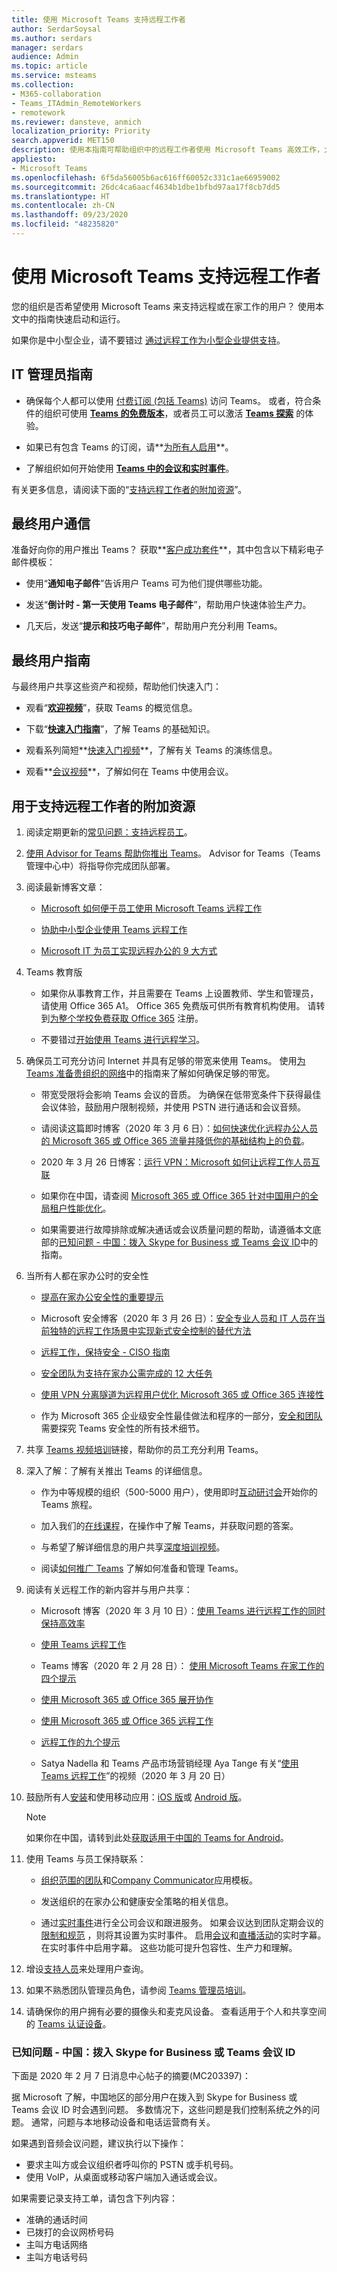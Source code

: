 ```yaml
---
title: 使用 Microsoft Teams 支持远程工作者
author: SerdarSoysal
ms.author: serdars
manager: serdars
audience: Admin
ms.topic: article
ms.service: msteams
ms.collection:
- M365-collaboration
- Teams_ITAdmin_RemoteWorkers
- remotework
ms.reviewer: dansteve, anmich
localization_priority: Priority
search.appverid: MET150
description: 使用本指南可帮助组织中的远程工作者使用 Microsoft Teams 高效工作，尤其是当他们在家办公（WFH）来应对新型冠状病毒肺炎的爆发。
appliesto:
- Microsoft Teams
ms.openlocfilehash: 6f5da56005b6ac616ff60052c331c1ae66959002
ms.sourcegitcommit: 26dc4ca6aacf4634b1dbe1bfbd97aa17f8cb7dd5
ms.translationtype: HT
ms.contentlocale: zh-CN
ms.lasthandoff: 09/23/2020
ms.locfileid: "48235820"
---
```

# <a name="support-remote-workers-using-microsoft-teams"></a>使用 Microsoft Teams 支持远程工作者

您的组织是否希望使用 Microsoft Teams 来支持远程或在家工作的用户？ 使用本文中的指南快速启动和运行。

如果你是中小型企业，请不要错过 [通过远程工作为小型企业提供支持](https://aka.ms/remote-business)。

## <a name="it-admin-guidance"></a>IT 管理员指南

- 确保每个人都可以使用 [付费订阅 (包括 Teams)](https://docs.microsoft.com/office365/servicedescriptions/teams-service-description) 访问 Teams。 或者，符合条件的组织可使用 **[Teams 的免费版本](https://support.office.com/article/Welcome-to-Microsoft-Teams-free-6d79a648-6913-4696-9237-ed13de64ae3c)**，或者员工可以激活 **[Teams 探索](teams-exploratory.md)** 的体验。

-  如果已有包含 Teams 的订阅，请**[为所有人启用](user-access.md)**。
    
- 了解组织如何开始使用 **[Teams 中的会议和实时事件](quick-start-meetings-live-events.md)**。 

有关更多信息，请阅读下面的“[支持远程工作者的附加资源](#additional-resources-for-supporting-remote-workers)”。


## <a name="end-user-communications"></a>最终用户通信

准备好向你的用户推出 Teams？ 获取**[客户成功套件](https://aka.ms/TeamsCustomerSuccess)**，其中包含以下精彩电子邮件模板：

- 使用“**通知电子邮件**”告诉用户 Teams 可为他们提供哪些功能。

- 发送“**倒计时 - 第一天使用 Teams 电子邮件**”，帮助用户快速体验生产力。

- 几天后，发送“**提示和技巧电子邮件**”，帮助用户充分利用 Teams。

## <a name="end-user-guidance"></a>最终用户指南

与最终用户共享这些资产和视频，帮助他们快速入门：

- 观看“**[欢迎视频](https://support.office.com/article/video-welcome-to-microsoft-teams-b98d533f-118e-4bae-bf44-3df2470c2b12?wt.mc_id=otc_microsoft_teams)**”，获取 Teams 的概览信息。

- 下载“**[快速入门指南](https://download.microsoft.com/download/D/9/F/D9FE8B9E-22F5-47BF-A1AB-09539C41FCD0/Teams%20QS.pdf)**”，了解 Teams 的基础知识。

- 观看系列简短**[快速入门视频](https://support.office.com/article/video-what-is-microsoft-teams-422bf3aa-9ae8-46f1-83a2-e65720e1a34d)**，了解有关 Teams 的演练信息。

- 观看**[会议视频](https://support.office.com/article/join-a-teams-meeting-078e9868-f1aa-4414-8bb9-ee88e9236ee4)**，了解如何在 Teams 中使用会议。


## <a name="additional-resources-for-supporting-remote-workers"></a>用于支持远程工作者的附加资源

1. 阅读定期更新的[常见问题：支持远程员工](FAQ-support-remote-workforce.md)。

2. [使用 Advisor for Teams 帮助你推出 Teams](use-advisor-teams-roll-out.md)。 Advisor for Teams（Teams 管理中心中）将指导你完成团队部署。

1. 阅读最新博客文章：
   
   - [Microsoft 如何便于员工使用 Microsoft Teams 远程工作](https://www.microsoft.com/itshowcase/blog/how-microsoft-enables-its-employees-to-work-remotely/)
   - [协助中小型企业使用 Teams 远程工作](https://www.microsoft.com/microsoft-365/blog/2020/03/17/helping-smb-customers-work-remotely-microsoft-teams/)

   - [Microsoft IT 为员工实现远程办公的 9 大方式](https://www.microsoft.com/microsoft-365/blog/2020/03/12/top-9-ways-microsoft-it-enabling-remote-work-employees/)


1. Teams 教育版 
   - 如果你从事教育工作，并且需要在 Teams 上设置教师、学生和管理员，请使用 Office 365 A1。 Office 365 免费版可供所有教育机构使用。 请转到[为整个学校免费获取 Office 365](https://www.microsoft.com/microsoft-365/academic/compare-office-365-education-plans) 注册。

   - 不要错过[开始使用 Teams 进行远程学习](remote-learning-edu.md)。

1. 确保员工可充分访问 Internet 并具有足够的带宽来使用 Teams。 使用[为 Teams 准备贵组织的网络](prepare-network.md)中的指南来了解如何确保足够的带宽。

   - 带宽受限将会影响 Teams 会议的音质。 为确保在低带宽条件下获得最佳会议体验，鼓励用户限制视频，并使用 PSTN 进行通话和会议音频。 

   - 请阅读这篇即时博客（2020 年 3 月 6 日）：[如何快速优化远程办公人员的 Microsoft 365 或 Office 365 流量并降低你的基础结构上的负载](https://techcommunity.microsoft.com/t5/office-365-blog/how-to-quickly-optimize-office-365-traffic-for-remote-staff-amp/ba-p/1214571)。

   - 2020 年 3 月 26 日博客：[运行 VPN：Microsoft 如何让远程工作人员互联](https://www.microsoft.com/itshowcase/blog/running-on-vpn-how-microsoft-is-keeping-its-remote-workforce-connected/)
   
   - 如果你在中国，请查阅 [Microsoft 365 或 Office 365 针对中国用户的全局租户性能优化](https://docs.microsoft.com/Office365/Enterprise/office-365-networking-china)。

   - 如果需要进行故障排除或解决通话或会议质量问题的帮助，请遵循本文底部的[已知问题 - 中国：拨入 Skype for Business 或 Teams 会议 ID](#known-issue---china-dialing-into-skype-for-business-or-teams-conference-ids)中的指南。

1. 当所有人都在家办公时的安全性

   - [提高在家办公安全性的重要提示](https://support.office.com/article/top-tips-for-working-more-securely-from-home-c3e6c940-43a6-43a3-b780-b8784776c2a8)

   - Microsoft 安全博客（2020 年 3 月 26 日）：[安全专业人员和 IT 人员在当前独特的远程工作场景中实现新式安全控制的替代方法](https://www.microsoft.com/security/blog/2020/03/26/alternative-security-professionals-it-achieve-modern-security-controls-todays-unique-remote-work-scenarios/)

   - [远程工作，保持安全 - CISO 指南](https://www.microsoft.com/security/blog/?p=90736)

   - [安全团队为支持在家办公需完成的 12 大任务](https://docs.microsoft.com/microsoft-365/security/top-security-tasks-for-remote-work)
   
   - [使用 VPN 分离隧道为远程用户优化 Microsoft 365 或 Office 365 连接性](https://docs.microsoft.com/Office365/Enterprise/office-365-vpn-split-tunnel)

   - 作为 Microsoft 365 企业级安全性最佳做法和程序的一部分，[安全和团队](teams-security-guide.md)需要探究 Teams 安全性的所有技术细节。


2.  共享 [Teams 视频培训](https://support.office.com/article/microsoft-teams-video-training-4f108e54-240b-4351-8084-b1089f0d21d7)链接，帮助你的员工充分利用 Teams。

3. 深入了解：了解有关推出 Teams 的详细信息。

   - 作为中等规模的组织（500-5000 用户），使用即时[互动研讨会](teams-in-30-workshops.md)开始你的 Teams 旅程。

   - 加入我们的[在线课程](instructor-led-training-teams-landing-page.yml)，在操作中了解 Teams，并获取问题的答案。

   - 与希望了解详细信息的用户共享[深度培训视频](https://www.youtube.com/playlist?list=PLXPr7gfUMmKzR7_jXN5s886apYoHNC3Xk)。

   - 阅读[如何推广 Teams](How-to-roll-out-teams.md) 了解如何准备和管理 Teams。

    
3. 阅读有关远程工作的新内容并与用户共享：
        
      - Microsoft 博客（2020 年 3 月 10 日）：[使用 Teams 进行远程工作的同时保持高效率](https://www.microsoft.com/microsoft-365/blog/2020/03/10/staying-productive-while-working-remotely-with-microsoft-teams/)
      
      - [使用 Teams 远程工作](https://products.office.com/microsoft-teams/work-remotely)

      - Teams 博客（2020 年 2 月 28 日）： [使用 Microsoft Teams 在家工作的四个提示](https://techcommunity.microsoft.com/t5/microsoft-teams-blog/4-tips-for-working-from-home-with-microsoft-teams-by-lola/ba-p/1202083)

      - [使用 Microsoft 365 或 Office 365 展开协作](https://support.office.com/article/Collaborate-with-Office-365-ac05a41e-0b49-4420-9ebc-190ee4e744f4)

      - [使用 Microsoft 365 或 Office 365 远程工作](https://support.office.com/article/work-remotely-with-office-365-164946c8-a47a-470e-a0b4-feb12a2eea04)
      
      - [远程工作的九个提示](https://www.microsoft.com/tips/home/working-remotely)

      - Satya Nadella 和 Teams 产品市场营销经理 Aya Tange 有关“[使用 Teams 远程工作](https://www.linkedin.com/embed/feed/update/urn:li:ugcPost:6646786497422987264?compact=1)”的视频（2020 年 3 月 20 日）


3.  鼓励所有人[安装](get-clients.md#mobile-clients)和使用移动应用：[iOS 版](https://go.microsoft.com/fwlink/?LinkId=835758)或 [Android 版](https://go.microsoft.com/fwlink/p/?linkid=2102168)。

    > [!NOTE]
    > 如果你在中国，请转到此处[获取适用于中国的 Teams for Android](get-teams-android-in-china.md)。

8. 使用 Teams 与员工保持联系：

   - [组织范围的团队](create-an-org-wide-team.md)和[Company Communicator](https://docs.microsoft.com/microsoftteams/platform/samples/app-templates#company-communicator)应用模板。
    
   - 发送组织的在家办公和健康安全策略的相关信息。
    
   - 通过[实时事件](teams-live-events/what-are-teams-live-events.md)进行全公司会议和跟进服务。 如果会议达到团队定期会议的 [限制和规范](limits-specifications-teams.md) ，则将其设置为实时事件。 启用[会议](https://support.office.com/article/Use-live-captions-in-a-Teams-meeting-4be2d304-f675-4b57-8347-cbd000a21260)和[直播活动](https://support.office.com/article/Use-live-captions-in-a-live-event-1d6778d4-6c65-4189-ab13-e2d77beb9e2a)的实时字幕。 在实时事件中启用字幕。 这些功能可提升包容性、生产力和理解。 

4.  增设[支持人员](troubleshoot-installation.md)来处理用户查询。

7. 如果不熟悉团队管理员角色，请参阅 [Teams 管理员培训](itadmin-readiness.md)。


1. 请确保你的用户拥有必要的摄像头和麦克风设备。 查看适用于个人和共享空间的 [Teams 认证设备](https://aka.ms/TeamsDevices)。


### <a name="known-issue---china-dialing-into-skype-for-business-or-teams-conference-ids"></a>已知问题 - 中国：拨入 Skype for Business 或 Teams 会议 ID

下面是 2020 年 2 月 7 日消息中心帖子的摘要(MC203397)：

据 Microsoft 了解，中国地区的部分用户在拨入到 Skype for Business 或 Teams 会议 ID 时会遇到问题。 多数情况下，这些问题是我们控制系统之外的问题。 通常，问题与本地移动设备和电话运营商有关。 

如果遇到音频会议问题，建议执行以下操作：

- 要求主叫方或会议组织者呼叫你的 PSTN 或手机号码。
- 使用 VoIP，从桌面或移动客户端加入通话或会议。

如果需要记录支持工单，请包含下列内容：
    
- 准确的通话时间
- 已拨打的会议网桥号码
- 主叫方电话网络
- 主叫方电话号码
